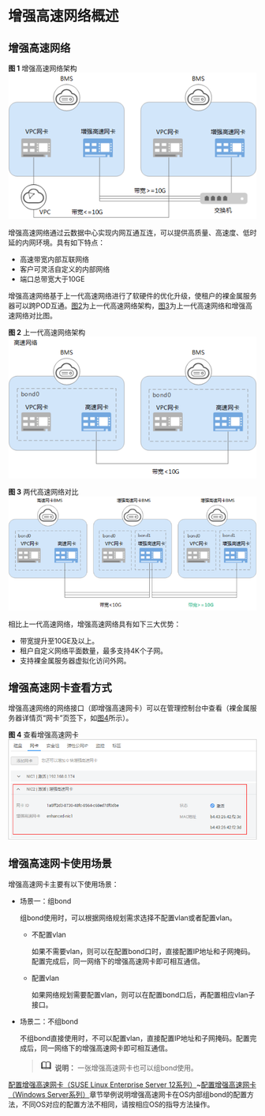 # 增强高速网络概述<a name="bms_umn_0039"></a>

## 增强高速网络<a name="section1439310151383"></a>

**图 1**  增强高速网络架构<a name="fig1076491354916"></a>  
![](figures/增强高速网络架构.png "增强高速网络架构")

增强高速网络通过云数据中心实现内网互通互连，可以提供高质量、高速度、低时延的内网环境。具有如下特点：

-   高速带宽内部互联网络
-   客户可灵活自定义的内部网络
-   端口总带宽大于10GE

增强高速网络基于上一代高速网络进行了软硬件的优化升级，使租户的裸金属服务器可以跨POD互通。[图2](#fig13641102313482)为上一代高速网络架构，[图3](#fig127306919469)为上一代高速网络和增强高速网络对比图。

**图 2**  上一代高速网络架构<a name="fig13641102313482"></a>  
![](figures/上一代高速网络架构.png "上一代高速网络架构")

**图 3**  两代高速网络对比<a name="fig127306919469"></a>  
![](figures/两代高速网络对比.png "两代高速网络对比")

相比上一代高速网络，增强高速网络具有如下三大优势：

-   带宽提升至10GE及以上。
-   租户自定义网络平面数量，最多支持4K个子网。
-   支持裸金属服务器虚拟化访问外网。

## 增强高速网卡查看方式<a name="section362012041417"></a>

增强高速网络的网络接口（即增强高速网卡）可以在管理控制台中查看（裸金属服务器详情页“网卡”页签下，如[图4](#fig1644284117188)所示）。

**图 4**  查看增强高速网卡<a name="fig1644284117188"></a>  
![](figures/查看增强高速网卡.png "查看增强高速网卡")

## 增强高速网卡使用场景<a name="section19137739985"></a>

增强高速网卡主要有以下使用场景：

-   场景一：组bond

    组bond使用时，可以根据网络规划需求选择不配置vlan或者配置vlan。

    -   不配置vlan

        如果不需要vlan，则可以在配置bond口时，直接配置IP地址和子网掩码。配置完成后，同一网络下的增强高速网卡即可相互通信。

    -   配置vlan

        如果网络规划需要配置vlan，则可以在配置bond口后，再配置相应vlan子接口。


-   场景二：不组bond

    不组bond直接使用时，不可以配置vlan，直接配置IP地址和子网掩码。配置完成后，同一网络下的增强高速网卡即可相互通信。

    >![](public_sys-resources/icon-note.gif) **说明：** 
    >一张增强高速网卡也可以组bond使用。


[配置增强高速网卡（SUSE Linux Enterprise Server 12系列）](配置增强高速网卡（SUSE-Linux-Enterprise-Server-12系列）.md)\~[配置增强高速网卡（Windows Server系列）](配置增强高速网卡（Windows-Server系列）.md)章节举例说明增强高速网卡在OS内部组bond的配置方法，不同OS对应的配置方法不相同，请按相应OS的指导方法操作。

